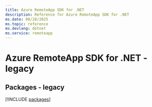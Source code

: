 ```yaml
---
title: Azure RemoteApp SDK for .NET
description: Reference for Azure RemoteApp SDK for .NET
ms.date: 08/28/2025
ms.topic: reference
ms.devlang: dotnet
ms.service: remoteapp
---
```

# Azure RemoteApp SDK for .NET - legacy
## Packages - legacy
[!INCLUDE [packages](remoteapp-index.md)]